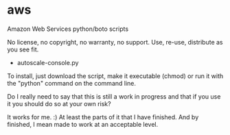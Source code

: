 aws
===

Amazon Web Services python/boto scripts

No license, no copyright, no warranty, no support. Use, re-use, distribute as you see fit.

- autoscale-console.py

To install, just download the script, make it executable (chmod) or run it with the "python" command on the command line.


Do I really need to say that this is still a work in progress and that if you use it you should do so at your own risk?

It works for me. :) At least the parts of it that I have finished. And by finished, I mean made to work at an acceptable level.
